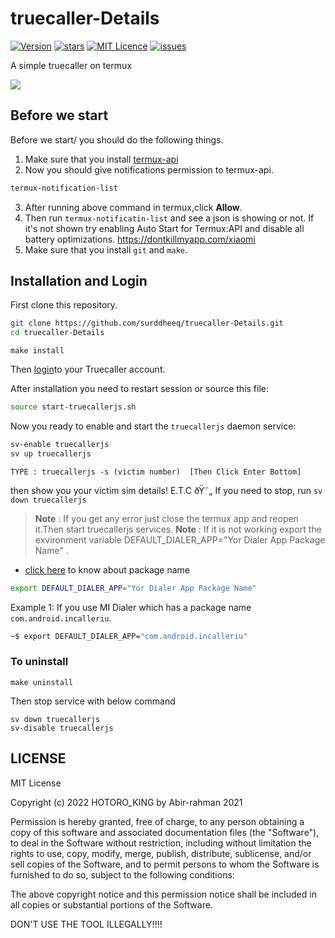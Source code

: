 # truecaller-Details

[![Version](https://img.shields.io/badge/Version-1.0.4-blue)](https://github.com/sumithemmadi/truecaller-on-termux/releases)
[![stars](https://img.shields.io/github/stars/sumithemmadi/truecaller-on-termux)](https://github.com/sumithemmadi/truecaller-on-termux/stargazers)
[![MIT Licence](http://img.shields.io/github/license/sumithemmadi/truecaller-on-termux)](https://github.com/sumithemmadi/truecaller-on-termux/blob/main/LICENSE)
[![issues](https://img.shields.io/github/issues/sumithemmadi/truecaller-on-termux)](https://github.com/sumithemmadi/truecaller-on-termux/issues)

A simple truecaller on termux

<div class="imgs" style="center">
    <img src="https://user-images.githubusercontent.com/50250422/139717425-824b5468-29d4-4514-8b4a-77b119239501.jpg">
</div>

## Before we start
Before we start/ you should do the following things.
1. Make sure that you install [termux-api](https://f-droid.org/packages/com.termux.api/)
2. Now you should give notifications permission to termux-api.
```bash
termux-notification-list
```
3. After running above command in termux,click **Allow**.
3. Then run `termux-notificatin-list` and see a json is showing or not.
If it's not shown try enabling Auto Start for Termux:API and disable all battery optimizations.
https://dontkillmyapp.com/xiaomi
4. Make sure that you install `git` and `make`.

## Installation and Login

First clone this repository.

```bash
git clone https://github.com/surddheeq/truecaller-Details.git
cd truecaller-Details
```

```
make install
```
Then [login](https://github.com/surddheeq/truecaller-Details.git)to your Truecaller account.

After installation you need to restart session or source this file:

```bash
source start-truecallerjs.sh
```

Now you ready to enable and start the `truecallerjs` daemon service:
```bash
sv-enable truecallerjs
sv up truecallerjs
```

```
TYPE : truecallerjs -s (victim number)  [Then Click Enter Bottom]
```
then show you your victim sim details! E.T.C ðŸ˜„
If you need to stop, run `sv down truecallerjs`
> **Note** : If you get any error just close the termux app and reopen it.Then start truecallerjs services.
> **Note** : If it is not working export  the exvironment variable DEFAULT_DIALER_APP="Yor Dialer App Package Name" .
- [click here](https://support.google.com/admob/answer/9972781?hl=en) to know about package name
```bash
export DEFAULT_DIALER_APP="Yor Dialer App Package Name"
```

Example 1: If you use MI Dialer which has a package name `com.android.incalleriu`.
```bash
~$ export DEFAULT_DIALER_APP="com.android.incalleriu"
```

### To uninstall 
```
make uninstall
```

Then stop service with below command

```
sv down truecallerjs
sv-disable truecallerjs
```
## LICENSE

MIT License

Copyright (c) 2022 HOTORO_KING by Abir-rahman 2021

Permission is hereby granted, free of charge, to any person obtaining a copy
of this software and associated documentation files (the "Software"), to deal
in the Software without restriction, including without limitation the rights
to use, copy, modify, merge, publish, distribute, sublicense, and/or sell
copies of the Software, and to permit persons to whom the Software is
furnished to do so, subject to the following conditions:

The above copyright notice and this permission notice shall be included in all
copies or substantial portions of the Software.

DON'T USE THE TOOL ILLEGALLY!!!!
